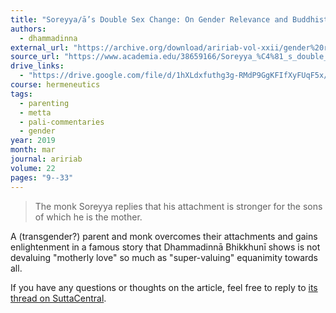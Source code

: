 ```yaml
---
title: "Soreyya/ā’s Double Sex Change: On Gender Relevance and Buddhist Values"
authors:
  - dhammadinna
external_url: "https://archive.org/download/aririab-vol-xxii/gender%20relevance%20and%20Buddhist%20values.pdf"
source_url: "https://www.academia.edu/38659166/Soreyya_%C4%81_s_double_sex_change_on_gender_relevance_and_Buddhist_values"
drive_links:
  - "https://drive.google.com/file/d/1hXLdxfuthg3g-RMdP9GgKFIfXyFUqF5x/view?usp=drivesdk"
course: hermeneutics
tags:
  - parenting
  - metta
  - pali-commentaries
  - gender
year: 2019
month: mar
journal: aririab
volume: 22
pages: "9--33"
---
```


> The monk Soreyya replies that his attachment is stronger for the sons of which he is the mother.

A (transgender?) parent and monk overcomes their attachments and gains enlightenment in a famous story that Dhammadinnā Bhikkhunī shows is not devaluing "motherly love" so much as "super-valuing" equanimity towards all.

If you have any questions or thoughts on the article, feel free to reply to [its thread on SuttaCentral](https://discourse.suttacentral.net/t/soreyya-a-s-double-sex-change-on-gender-relevance-and-buddhist-values/12467?u=khemarato.bhikkhu).
